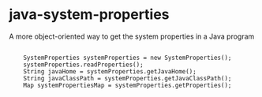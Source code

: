 # java-system-properties
A more object-oriented way to get the system properties in a Java program

<code>
    SystemProperties systemProperties = new SystemProperties();
    systemProperties.readProperties();
    String javaHome = systemProperties.getJavaHome();
    String javaClassPath = systemProperties.getJavaClassPath();
    Map<String, String> systemPropertiesMap = systemProperties.getProperties();
<code>
